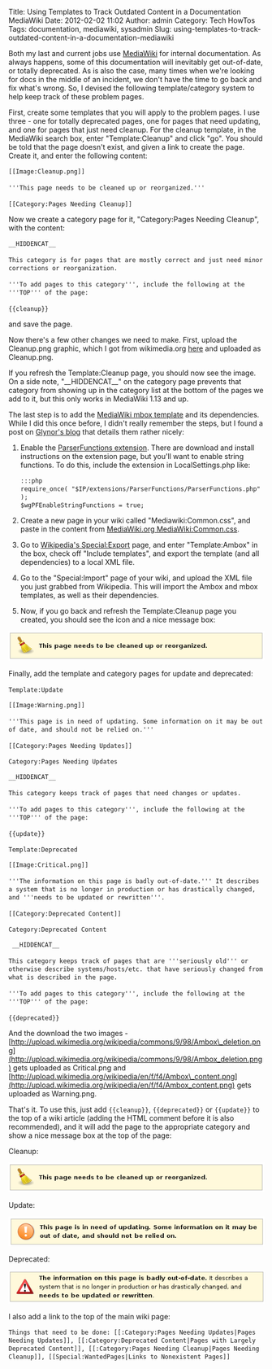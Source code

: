 Title: Using Templates to Track Outdated Content in a Documentation MediaWiki
Date: 2012-02-02 11:02
Author: admin
Category: Tech HowTos
Tags: documentation, mediawiki, sysadmin
Slug: using-templates-to-track-outdated-content-in-a-documentation-mediawiki

Both my last and current jobs use [MediaWiki](http://www.mediawiki.org/)
for internal documentation. As always happens, some of this
documentation will inevitably get out-of-date, or totally deprecated. As
is also the case, many times when we're looking for docs in the middle
of an incident, we don't have the time to go back and fix what's wrong.
So, I devised the following template/category system to help keep track
of these problem pages.

First, create some templates that you will apply to the problem pages. I
use three - one for totally deprecated pages, one for pages that need
updating, and one for pages that just need cleanup. For the cleanup
template, in the MediaWiki search box, enter "Template:Cleanup" and
click "go". You should be told that the page doesn't exist, and given a
link to create the page. Create it, and enter the following content:

~~~~{.text}
[[Image:Cleanup.png]]

'''This page needs to be cleaned up or reorganized.'''

[[Category:Pages Needing Cleanup]]
~~~~

Now we create a category page for it, "Category:Pages Needing Cleanup",
with the content:

~~~~{.text}
__HIDDENCAT__

This category is for pages that are mostly correct and just need minor corrections or reorganization.

'''To add pages to this category''', include the following at the '''TOP''' of the page:

{{cleanup}}
~~~~

and save the page.

Now there's a few other changes we need to make. First, upload the
Cleanup.png graphic, which I got from wikimedia.org
[here](http://upload.wikimedia.org/wikipedia/en/thumb/f/f2/Edit-clear.svg/40px-Edit-clear.svg.png)
and uploaded as Cleanup.png.

If you refresh the Template:Cleanup page, you should now see the image.
On a side note, "\_\_HIDDENCAT\_\_" on the category page prevents that
category from showing up in the category list at the bottom of the pages
we add to it, but this only works in MediaWiki 1.13 and up.

The last step is to add the [MediaWiki mbox
template](http://www.mediawiki.org/wiki/Template:Mbox) and its
dependencies. While I did this once before, I didn't really remember the
steps, but I found a post on [Glynor's
blog](http://glynor.com/2010/05/the-trouble-with-ambox-and-mbox/) that
details them rather nicely:

1.  Enable the [ParserFunctions
    extension](http://www.mediawiki.org/wiki/Extension:ParserFunctions).
    There are download and install instructions on the extension page,
    but you'll want to enable string functions. To do this, include the
    extension in LocalSettings.php like:

        :::php
        require_once( "$IP/extensions/ParserFunctions/ParserFunctions.php" );
        $wgPFEnableStringFunctions = true;

2.  Create a new page in your wiki called "Mediawiki:Common.css", and
    paste in the content from [MediaWiki.org
    MediaWiki:Common.css](http://www.mediawiki.org/wiki/MediaWiki:Common.css).
3.  Go to [Wikipedia's
    Special:Export](http://en.wikipedia.org/w/index.php?title=Special:Export)
    page, and enter "Template:Ambox" in the box, check off "Include
    templates", and export the template (and all dependencies) to a
    local XML file.
4.  Go to the "Special:Import" page of your wiki, and upload the XML
    file you just grabbed from Wikipedia. This will import the Ambox and
    mbox templates, as well as their dependencies.
5.  Now, if you go back and refresh the Template:Cleanup page you
    created, you should see the icon and a nice message box:

![cleanup message box](/GFX/mw_cleanup.png)

Finally, add the template and category pages for update and deprecated:  
  
`Template:Update`

~~~~{.text}
[[Image:Warning.png]]

'''This page is in need of updating. Some information on it may be out of date, and should not be relied on.'''

[[Category:Pages Needing Updates]]
~~~~

`Category:Pages Needing Updates`

~~~~{.text}
__HIDDENCAT__

This category keeps track of pages that need changes or updates.

'''To add pages to this category''', include the following at the '''TOP''' of the page:

{{update}}
~~~~

`Template:Deprecated`

~~~~{.text}
[[Image:Critical.png]]

'''The information on this page is badly out-of-date.''' It describes a system that is no longer in production or has drastically changed, and '''needs to be updated or rewritten'''.

[[Category:Deprecated Content]]
~~~~

`Category:Deprecated Content`

~~~~{.text}
 __HIDDENCAT__

This category keeps track of pages that are '''seriously old''' or otherwise describe systems/hosts/etc. that have seriously changed from what is described in the page.

'''To add pages to this category''', include the following at the '''TOP''' of the page:

{{deprecated}}
~~~~

And the download the two images -
[http://upload.wikimedia.org/wikipedia/commons/9/98/Ambox\_deletion.png](http://upload.wikimedia.org/wikipedia/commons/9/98/Ambox_deletion.png)
gets uploaded as Critical.png and
[http://upload.wikimedia.org/wikipedia/en/f/f4/Ambox\_content.png](http://upload.wikimedia.org/wikipedia/en/f/f4/Ambox_content.png)
gets uploaded as Warning.png.

That's it. To use this, just add `{{cleanup}}`, `{{deprecated}}` or
`{{update}}` to the top of a wiki article (adding the HTML comment
before it is also recommended), and it will add the page to the
appropriate category and show a nice message box at the top of the
page:  
  
Cleanup:  
  
![cleanup message box](/GFX/mw_cleanup.png)  
  
Update:  
  
![update message box](/GFX/mw_update.png)  
  
Deprecated:  
  
![deprecated message box](/GFX/mw_deprecated.png)

I also add a link to the top of the main wiki page:

~~~~{.text}
Things that need to be done: [[:Category:Pages Needing Updates|Pages Needing Updates]], [[:Category:Deprecated Content|Pages with Largely Deprecated Content]], [[:Category:Pages Needing Cleanup|Pages Needing Cleanup]], [[Special:WantedPages|Links to Nonexistent Pages]]
~~~~


